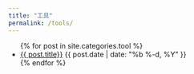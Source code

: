 ```yaml
---
title: "工具"
permalink: /tools/
---
```


<ul class="myposts">
{% for post in site.categories.tool %}
    <li><a href="{{ site.baseurl }}{{ post.url }}">{{ post.title}}</a>
    <span class="postDate">{{ post.date | date: "%b %-d, %Y" }}</span>
    </li>
{% endfor %}
</ul>
